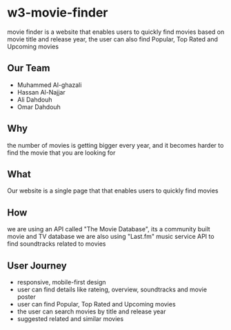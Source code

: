 # w3-movie-finder

movie finder is a website that enables users to quickly find movies based on movie title and release year,
the user can also find Popular, Top Rated and Upcoming movies

## Our Team

- Muhammed Al-ghazali
- Hassan Al-Najjar
- Ali Dahdouh
- Omar Dahdouh

## Why

the number of movies is getting bigger every year, and it becomes harder to find the movie that you are looking for

## What

Our website is a single page that that enables users to quickly find movies

## How

we are using an API called "The Movie Database", its a community built movie and TV database
we are also using "Last.fm" music service API to find soundtracks related to movies

## User Journey

- responsive, mobile-first design
- user can find details like rateing, overview, soundtracks and movie poster
- user can find Popular, Top Rated and Upcoming movies
- the user can search movies by title and release year
- suggested related and similar movies
